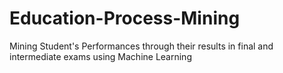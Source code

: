 # Education-Process-Mining
Mining Student's Performances through their results in final and intermediate exams using Machine Learning
